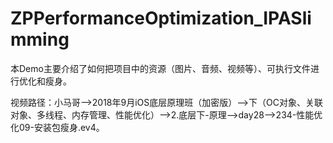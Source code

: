 # ZPPerformanceOptimization_IPASlimming
本Demo主要介绍了如何把项目中的资源（图片、音频、视频等）、可执行文件进行优化和瘦身。

视频路径：小马哥——>2018年9月iOS底层原理班（加密版）——>下（OC对象、关联对象、多线程、内存管理、性能优化）——>2.底层下-原理——>day28——>234-性能优化09-安装包瘦身.ev4。
